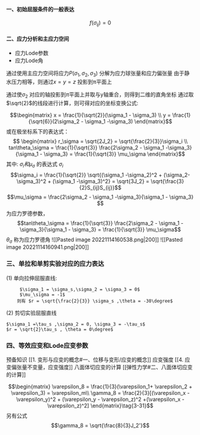 #### 一、初始屈服条件的一般表达

$$f(\sigma_{ij}) = 0 \tag{2-1}$$
#### 二、应力分析和主应力空间
- 应力Lode参数
- 应力Lode角

通过使用主应力空间将应力$P(\sigma_1,\sigma_2,\sigma_3)$ 分解为应力球张量和应力偏张量
由于静水压力相等，则通过$x= y= z$ 投影到π平面上

通过使$\sigma_2$ 对应的轴投影到$\pi$平面上并取与y轴重合，则得到二维的直角坐标
通过取$\sqrt{2}$的线段进行计算，则可得对应的坐标变换公式: 

$$\begin{matrix}
x = \frac{1}{\sqrt{2}}(\sigma_1 - \sigma_3) \\
y = \frac{1}{\sqrt{6}}(2\sigma_2 - \sigma_1 -\sigma_3)
\end{matrix}$$
或在极坐标系下的表达式：
$$ \begin{matrix}
r_\sigma = \sqrt{2J_2} = \sqrt{\frac{2}{3}}\sigma_i \\
tan\theta_\sigma  = \frac{1}{\sqrt{3}} \frac{2\sigma_2 - \sigma_1 -\sigma_3}{\sigma_1 - \sigma_3} = \frac{1}{\sqrt{3}} \mu_\sigma
\end{matrix}$$
其中: $\sigma_i 和 \mu_\sigma$ 的表达式
 $\sigma_i$
$$\sigma_i = \frac{1}{\sqrt{2}} \sqrt{(\sigma_1 -\sigma_2)^2 + (\sigma_2-\sigma_3)^2 + (\sigma_1 -\sigma_3)^2}  = \sqrt{3J_2} = \sqrt{\frac{3}{2}S_{ij}S_{ij}}$$
$$\mu_\sigma = \frac{2\sigma_2 - \sigma_1 -\sigma_3}{\sigma_1 - \sigma_3} $$
为应力罗德参数，
$$tan\theta_\sigma  = \frac{1}{\sqrt{3}} \frac{2\sigma_2 - \sigma_1 -\sigma_3}{\sigma_1 - \sigma_3} = \frac{1}{\sqrt{3}} \mu_\sigma$$
$\theta_\sigma$ 称为应力罗德角
![[Pasted image 20221114160538.png|200]] ![[Pasted image 20221114160941.png|200]]

### 三、单拉和单剪实验对应的应力表达
(1) 单向拉伸屈服直线:
	
		 $\sigma_1 = \sigma_s,\sigma_2 = \sigma_3 = 0$
		 $\mu_\sigma = -1$
		则有 $r = \sqrt{\frac{2}{3}} \sigma_s ,\theta = -30\degree$
	
(2) 剪切实验屈服直线
	
	$\sigma_1 =\tau_s ,\sigma_2 = 0, \sigma_3 = -\tau_s$
	$r = \sqrt{2}\tau_s , \theta = 0\degree$
	
### 四、等效应变和Lode应变参数

预备知识
[[1. 变形与应变的概念#一、位移与变形/应变的概念]]
应变强度
[[4. 应变偏张量不变量，应变强度]]
八面体切应变的计算
[[弹性力学#二、八面体切应变的计算]]

$$\begin{matrix}
\varepsilon_8 = \frac{1}{3}(\varepsilon_1+ \varepsilon_2 + \varepsilon_3) = \varepsilon_m\\
\gamma_8 = \frac{2}{3}[(\varepsilon_x - \varepsilon_y)^2 + (\varepsilon_y - \varepsilon_z)^2 +(\varepsilon_x -\varepsilon_z)^2]  \end{matrix}\tag{3-31}$$
另有公式
$$\gamma_8 = \sqrt{\frac{8}{3}J_2'}$$



